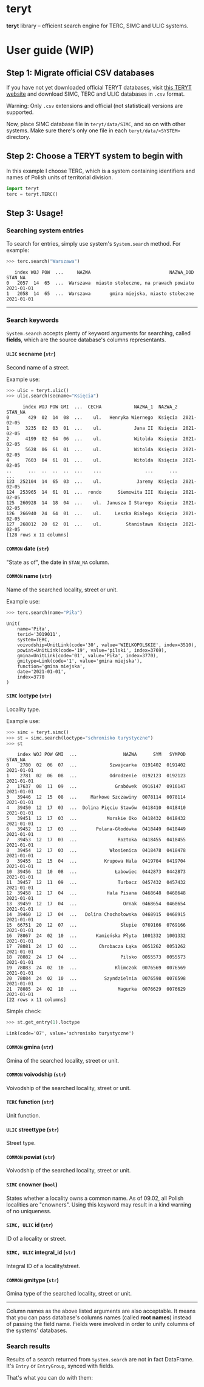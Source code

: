 # teryt
**teryt** library – efficient search engine for TERC, SIMC and ULIC systems.

# User guide (WIP)
## Step 1: Migrate official CSV databases
If you have not yet downloaded official TERYT databases,
visit [this TERYT website](
https://eteryt.stat.gov.pl/eTeryt/rejestr_teryt/udostepnianie_danych/baza_teryt/uzytkownicy_indywidualni/pobieranie/pliki_pelne.aspx?contrast=default
) and download SIMC, TERC and ULIC databases in `.csv` format.

Warning: Only `.csv` extensions and official (not statistical) versions are supported.

Now, place SIMC database file in `teryt/data/SIMC`, and so on with other systems.
Make sure there's only one file in each `teryt/data/<SYSTEM>` directory. 

## Step 2: Choose a TERYT system to begin with
In this example I choose TERC, which is a system containing
identifiers and names of Polish units of territorial division.

```python
import teryt
terc = teryt.TERC()
```

## Step 3: Usage!

### Searching system entries
To search for entries, simply use system's `System.search` method.
For example:

```py 
>>> terc.search("Warszawa")
```
```
   index WOJ POW  ...     NAZWA                             NAZWA_DOD     STAN_NA
0   2057  14  65  ...  Warszawa  miasto stołeczne, na prawach powiatu  2021-01-01
1   2058  14  65  ...  Warszawa       gmina miejska, miasto stołeczne  2021-01-01
```
----
### Search keywords
`System.search` accepts plenty of keyword arguments for searching,
called **fields**,  which are the source database's columns representants.

#### `ULIC` secname (`str`)
Second name of a street.

Example use:
```py 
>>> ulic = teryt.ulic()
>>> ulic.search(secname="Księcia")
```
```
      index WOJ POW GMI  ...  CECHA            NAZWA_1  NAZWA_2     STAN_NA
0       429  02  14  08  ...    ul.   Henryka Wiernego  Księcia  2021-02-05
1      3235  02  03  01  ...    ul.            Jana II  Księcia  2021-02-05
2      4199  02  64  06  ...    ul.            Witolda  Księcia  2021-02-05
3      5628  06  61  01  ...    ul.            Witolda  Księcia  2021-02-05
4      7603  04  61  01  ...    ul.            Witolda  Księcia  2021-02-05
..      ...  ..  ..  ..  ...    ...                ...      ...         ...
123  252104  14  65  03  ...    ul.             Jaremy  Księcia  2021-02-05
124  253965  14  61  01  ...  rondo      Siemowita III  Księcia  2021-02-05
125  260928  14  18  04  ...    ul.  Janusza I Starego  Księcia  2021-02-05
126  266940  24  64  01  ...    ul.     Leszka Białego  Księcia  2021-02-05
127  268012  20  62  01  ...    ul.         Stanisława  Księcia  2021-02-05
[128 rows x 11 columns]

```

#### `COMMON` date (`str`)
"State as of", the date in `STAN_NA` column.

#### `COMMON` name (`str`)
Name of the searched locality, street or unit.

Example use:
```py 
>>> terc.search(name="Piła")
```
```
Unit(
    name='Piła', 
    terid='3019011', 
    system=TERC, 
    voivodship=UnitLink(code='30', value='WIELKOPOLSKIE', index=3510), 
    powiat=UnitLink(code='19', value='pilski', index=3769), 
    gmina=UnitLink(code='01', value='Piła', index=3770), 
    gmitype=Link(code='1', value='gmina miejska'), 
    function='gmina miejska', 
    date='2021-01-01', 
    index=3770
)
```

#### `SIMC` loctype (`str`)
Locality type.

Example use:
```py 
>>> simc = teryt.simc()
>>> st = simc.search(loctype="schronisko turystyczne")
>>> st
```
```
    index WOJ POW GMI  ...                 NAZWA      SYM   SYMPOD     STAN_NA
0    2780  02  06  07  ...            Szwajcarka  0191402  0191402  2021-01-01
1    2781  02  06  08  ...            Odrodzenie  0192123  0192123  2021-01-01
2   17637  08  11  09  ...              Grabówek  0916147  0916147  2021-01-01
3   39446  12  15  08  ...     Markowe Szczawiny  0078114  0078114  2021-01-01
4   39450  12  17  03  ...  Dolina Pięciu Stawów  0418410  0418410  2021-01-01
5   39451  12  17  03  ...           Morskie Oko  0418432  0418432  2021-01-01
6   39452  12  17  03  ...       Polana-Głodówka  0418449  0418449  2021-01-01
7   39453  12  17  03  ...               Roztoka  0418455  0418455  2021-01-01
8   39454  12  17  03  ...            Włosienica  0418478  0418478  2021-01-01
9   39455  12  15  04  ...          Krupowa Hala  0419704  0419704  2021-01-01
10  39456  12  10  08  ...              Łabowiec  0442873  0442873  2021-01-01
11  39457  12  11  09  ...               Turbacz  0457432  0457432  2021-01-01
12  39458  12  17  04  ...           Hala Pisana  0468648  0468648  2021-01-01
13  39459  12  17  04  ...                 Ornak  0468654  0468654  2021-01-01
14  39460  12  17  04  ...   Dolina Chochołowska  0468915  0468915  2021-01-01
15  66751  20  12  07  ...                Słupie  0769166  0769166  2021-01-01
16  78067  24  02  10  ...       Kamieńska Płyta  1001332  1001332  2021-01-01
17  78081  24  17  02  ...        Chrobacza Łąka  0051262  0051262  2021-01-01
18  78082  24  17  04  ...                Pilsko  0055573  0055573  2021-01-01
19  78083  24  02  10  ...              Klimczok  0076569  0076569  2021-01-01
20  78084  24  02  10  ...          Szyndzielnia  0076598  0076598  2021-01-01
21  78085  24  02  10  ...               Magurka  0076629  0076629  2021-01-01
[22 rows x 11 columns]
```

Simple check:
```py 
>>> st.get_entry(1).loctype
```
```
Link(code='07', value='schronisko turystyczne')
```


#### `COMMON` gmina (`str`)
Gmina of the searched locality, street or unit.

#### `COMMON` voivodship (`str`)
Voivodship of the searched locality, street or unit.

#### `TERC` function (`str`)
Unit function.

#### `ULIC` streettype (`str`)
Street type.

#### `COMMON` powiat (`str`)
Voivodship of the searched locality, street or unit.

#### `SIMC` cnowner (`bool`)
States whether a locality owns a common name.
As of 09.02, all Polish localities are "cnowners". Using this keyword 
may result in a kind warning of no uniqueness.

#### `SIMC, ULIC` id (`str`)
ID of a locality or street.

#### `SIMC, ULIC` integral_id (`str`)
Integral ID of a locality/street.

#### `COMMON` gmitype (`str`)
Gmina type of the searched locality, street or unit.

----

Column names as the above listed arguments are also acceptable.
It means that you can pass database's columns names 
(called **root names**) instead of passing the field name.
Fields were involved in order to unify columns of the systems' databases.

### Search results
Results of a search returned from `System.search` are not in fact DataFrame.
It's `Entry` or `EntryGroup`, synced with fields.

That's what you can do with them:



